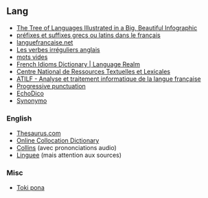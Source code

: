 ## Lang

- [The Tree of Languages Illustrated in a Big, Beautiful Infographic](http://www.openculture.com/2015/06/the-tree-of-languages-illustrated-in-a-big-beautiful-infographic.html)
- [préfixes et suffixes grecs ou latins dans le français](http://cm1cm2.ceyreste.free.fr/paulbert/prefix.html)
- [languefrancaise.net](http://www.languefrancaise.net/)
- [Les verbes irréguliers anglais](http://www.profdanglais.com/revision/listecomplete.html)
- [mots vides](http://www.webrankinfo.com/forums/viewtopic_56224.htm)
- [French Idioms Dictionary | Language Realm](http://www.languagerealm.com/french/frenchidioms_p.php)
- [Centre National de Ressources Textuelles et Lexicales](http://www.cnrtl.fr/proxemie/)
- [ATILF - Analyse et traitement informatique de la langue française](http://www.atilf.fr/)
- [Progressive punctuation](http://progressivepunctuation.com/)
- [EchoDico](http://www.echolalie.org/echodico/)
- [Synonymo](http://www.synonymo.fr/)

### English

- [Thesaurus.com](http://www.thesaurus.com/)
- [Online Collocation Dictionary](http://www.freecollocation.com/)
- [Collins](https://www.collinsdictionary.com/) (avec prononciations audio)
- [Linguee](http://www.linguee.fr/) (mais attention aux sources)

### Misc

- [Toki pona](http://tokipona.org/)
